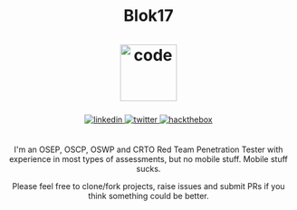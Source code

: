 <div align="center">
<h1><div>Blok17</div></br><img src=https://github.com/blok17/blok17/blob/main/code.gif?raw=true alt=code style="margin-bottom: 5px;"  width="100"/></h1>

<a href="https://www.linkedin.com/in/matteo-peruzzi-84b701188/" target="_blank">
<img src=https://img.shields.io/badge/linkedin-%2300acee.svg?color=405DE6&style=for-the-badge&logo=linkedin&logoColor=white alt=linkedin style="margin-bottom: 5px;" />
</a>
<a href="https://twitter.com/_blok17" target="_blank">
<img src=https://img.shields.io/badge/twitter-%2300acee.svg?color=1DA1F2&style=for-the-badge&logo=twitter&logoColor=white alt=twitter style="margin-bottom: 5px;" />
</a>
<a href="https://app.hackthebox.com/profile/144238" target="_blank">
<img src=https://img.shields.io/badge/-HackTheBox-%239FEF00?style=for-the-badge&logo=hackthebox&logoColor=white alt=hackthebox style="margin-bottom: 5px;" />
</a>
<br />
<br />

I'm an OSEP, OSCP, OSWP and CRTO Red Team Penetration Tester with experience in most types of assessments, but no mobile stuff. Mobile stuff sucks.
<br />


Please feel free to clone/fork projects, raise issues and submit PRs if you think something could be better.<br />

</div>
